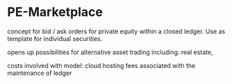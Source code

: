 # PE-Marketplace
concept for bid / ask orders for private equity within a closed ledger. Use as template for individual securities.

opens up possibilities for alternative asset trading including: real estate, 

costs involved with model:
cloud hosting fees associated with the maintenance of ledger
